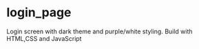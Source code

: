 # login_page
Login screen with dark theme and purple/white styling. Build with HTML,CSS and JavaScript 
